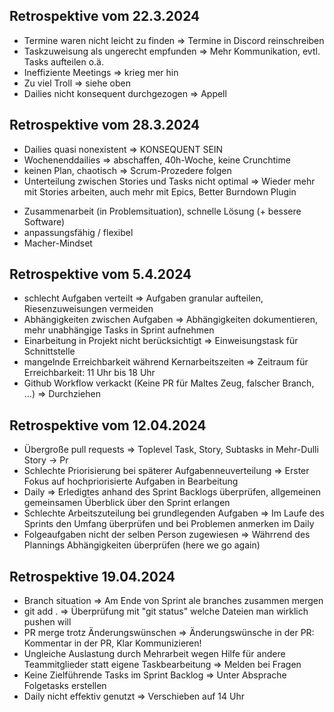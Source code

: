 ## Retrospektive vom 22.3.2024

* Termine waren nicht leicht zu finden => Termine in Discord reinschreiben
* Taskzuweisung als ungerecht empfunden => Mehr Kommunikation, evtl. Tasks aufteilen o.ä.
* Ineffiziente Meetings => krieg mer hin
* Zu viel Troll => siehe oben
* Dailies nicht konsequent durchgezogen => Appell


## Retrospektive vom 28.3.2024
* Dailies quasi nonexistent => KONSEQUENT SEIN
* Wochenenddailies => abschaffen, 40h-Woche, keine Crunchtime
* keinen Plan, chaotisch => Scrum-Prozedere folgen
* Unterteilung zwischen Stories und Tasks nicht optimal => Wieder mehr mit Stories arbeiten, auch mehr mit Epics, Better Burndown Plugin

+ Zusammenarbeit (in Problemsituation), schnelle Lösung
(+ bessere Software)
+ anpassungsfähig / flexibel
+ Macher-Mindset



## Retrospektive vom 5.4.2024
* schlecht Aufgaben verteilt => Aufgaben granular aufteilen, Riesenzuweisungen vermeiden
* Abhängigkeiten zwischen Aufgaben => Abhängigkeiten dokumentieren, mehr unabhängige Tasks in Sprint aufnehmen
* Einarbeitung in Projekt nicht berücksichtigt => Einweisungstask für Schnittstelle
* mangelnde Erreichbarkeit während Kernarbeitszeiten => Zeitraum für Erreichbarkeit: 11 Uhr bis 18 Uhr
* Github Workflow verkackt (Keine PR für Maltes Zeug, falscher Branch, ...) => Durchziehen



## Retrospektive vom 12.04.2024
* Übergroße pull requests => Toplevel Task, Story, Subtasks in Mehr-Dulli Story -> Pr
* Schlechte Priorisierung bei späterer Aufgabenneuverteilung => Erster Fokus auf hochpriorisierte Aufgaben in Bearbeitung
* Daily => Erledigtes anhand des Sprint Backlogs überprüfen, allgemeinen gemeinsamen Überblick über den Sprint erlangen
* Schlechte Arbeitszuteilung bei grundlegenden Aufgaben => Im Laufe des Sprints den Umfang überprüfen und bei Problemen anmerken im Daily
* Folgeaufgaben nicht der selben Person zugewiesen => Währrend des Plannings Abhängigkeiten überprüfen (here we go again)



## Retrospektive 19.04.2024
* Branch situation => Am Ende von Sprint ale branches zusammen mergen
* git add . => Überprüfung mit "git status" welche Dateien man wirklich pushen will
* PR merge trotz Änderungswünschen => Änderungswünsche in der PR: Kommentar in der PR, Klar Kommunizieren! 
* Ungleiche Auslastung durch Mehrarbeit wegen Hilfe für andere Teammitglieder statt eigene Taskbearbeitung => Melden bei Fragen
* Keine Zielführende Tasks im Sprint Backlog => Unter Absprache Folgetasks erstellen
* Daily nicht effektiv genutzt => Verschieben auf 14 Uhr

